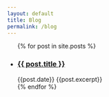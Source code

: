 ```yaml
---
layout: default
title: Blog
permalink: /blog
---
```


<ul>
  {% for post in site.posts %}
  <li>
    <h3><a href="{{ post.url }}" class="post-preview">{{ post.title }}</a></h3>
    {{post.date}}
    {{post.excerpt}}
  </li>
  {% endfor %}
</ul>
